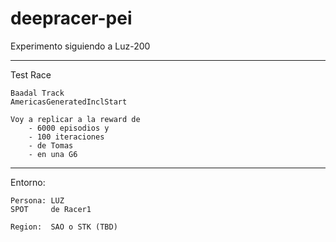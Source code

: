 # deepracer-pei

Experimento siguiendo a Luz-200

-------------------------
Test Race 
    
    Baadal Track
    AmericasGeneratedInclStart

    Voy a replicar a la reward de 
        - 6000 episodios y 
        - 100 iteraciones 
        - de Tomas
        - en una G6

-------------------------
Entorno:

    Persona: LUZ
    SPOT     de Racer1
    
    Region:  SAO o STK (TBD)
    
    